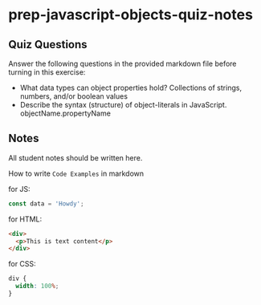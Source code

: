 # prep-javascript-objects-quiz-notes

## Quiz Questions

Answer the following questions in the provided markdown file before turning in this exercise:

- What data types can object properties hold?
  Collections of strings, numbers, and/or boolean values
- Describe the syntax (structure) of object-literals in JavaScript.
  objectName.propertyName

## Notes

All student notes should be written here.

How to write `Code Examples` in markdown

for JS:

```javascript
const data = 'Howdy';
```

for HTML:

```html
<div>
  <p>This is text content</p>
</div>
```

for CSS:

```css
div {
  width: 100%;
}
```
